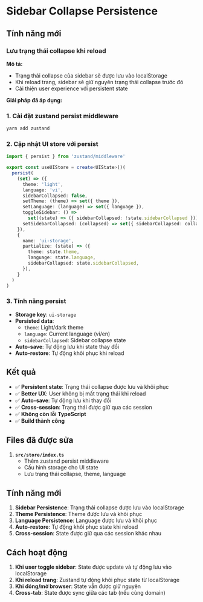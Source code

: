# Sidebar Collapse Persistence

## Tính năng mới

### **Lưu trạng thái collapse khi reload**

**Mô tả:**
- Trạng thái collapse của sidebar sẽ được lưu vào localStorage
- Khi reload trang, sidebar sẽ giữ nguyên trạng thái collapse trước đó
- Cải thiện user experience với persistent state

**Giải pháp đã áp dụng:**

### **1. Cài đặt zustand persist middleware**
```bash
yarn add zustand
```

### **2. Cập nhật UI store với persist**
```typescript
import { persist } from 'zustand/middleware'

export const useUIStore = create<UIState>()(
  persist(
    (set) => ({
      theme: 'light',
      language: 'vi',
      sidebarCollapsed: false,
      setTheme: (theme) => set({ theme }),
      setLanguage: (language) => set({ language }),
      toggleSidebar: () =>
        set((state) => ({ sidebarCollapsed: !state.sidebarCollapsed })),
      setSidebarCollapsed: (collapsed) => set({ sidebarCollapsed: collapsed }),
    }),
    {
      name: 'ui-storage',
      partialize: (state) => ({
        theme: state.theme,
        language: state.language,
        sidebarCollapsed: state.sidebarCollapsed,
      }),
    }
  )
)
```

### **3. Tính năng persist**
- **Storage key**: `ui-storage`
- **Persisted data**: 
  - `theme`: Light/dark theme
  - `language`: Current language (vi/en)
  - `sidebarCollapsed`: Sidebar collapse state
- **Auto-save**: Tự động lưu khi state thay đổi
- **Auto-restore**: Tự động khôi phục khi reload

## Kết quả

- ✅ **Persistent state**: Trạng thái collapse được lưu và khôi phục
- ✅ **Better UX**: User không bị mất trạng thái khi reload
- ✅ **Auto-save**: Tự động lưu khi thay đổi
- ✅ **Cross-session**: Trạng thái được giữ qua các session
- ✅ **Không còn lỗi TypeScript**
- ✅ **Build thành công**

## Files đã được sửa

1. **`src/store/index.ts`**
   - Thêm zustand persist middleware
   - Cấu hình storage cho UI state
   - Lưu trạng thái collapse, theme, language

## Tính năng mới

1. **Sidebar Persistence**: Trạng thái collapse được lưu vào localStorage
2. **Theme Persistence**: Theme được lưu và khôi phục
3. **Language Persistence**: Language được lưu và khôi phục
4. **Auto-restore**: Tự động khôi phục state khi reload
5. **Cross-session**: State được giữ qua các session khác nhau

## Cách hoạt động

1. **Khi user toggle sidebar**: State được update và tự động lưu vào localStorage
2. **Khi reload trang**: Zustand tự động khôi phục state từ localStorage
3. **Khi đóng/mở browser**: State vẫn được giữ nguyên
4. **Cross-tab**: State được sync giữa các tab (nếu cùng domain) 